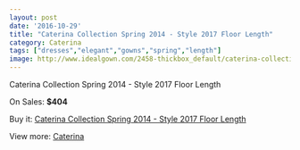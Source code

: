 ```yaml
---
layout: post
date: '2016-10-29'
title: "Caterina Collection Spring 2014 - Style 2017 Floor Length"
category: Caterina
tags: ["dresses","elegant","gowns","spring","length"]
image: http://www.idealgown.com/2458-thickbox_default/caterina-collection-spring-2014-style-2017-floor-length.jpg
---
```

Caterina Collection Spring 2014 - Style 2017 Floor Length

On Sales: **$404**
<a href="https://www.idealgown.com/en/caterina/1155-caterina-collection-spring-2014-style-2017-floor-length.html"><amp-img layout="responsive" width="600" height="600" src="//www.idealgown.com/2458-thickbox_default/caterina-collection-spring-2014-style-2017-floor-length.jpg" alt="Caterina Collection Spring 2014 - Style 2017 Floor Length 0" /></a>
<a href="https://www.idealgown.com/en/caterina/1155-caterina-collection-spring-2014-style-2017-floor-length.html"><amp-img layout="responsive" width="600" height="600" src="//www.idealgown.com/2459-thickbox_default/caterina-collection-spring-2014-style-2017-floor-length.jpg" alt="Caterina Collection Spring 2014 - Style 2017 Floor Length 1" /></a>

Buy it: [Caterina Collection Spring 2014 - Style 2017 Floor Length](https://www.idealgown.com/en/caterina/1155-caterina-collection-spring-2014-style-2017-floor-length.html "Caterina Collection Spring 2014 - Style 2017 Floor Length")

View more: [Caterina](https://www.idealgown.com/en/15-caterina "Caterina")